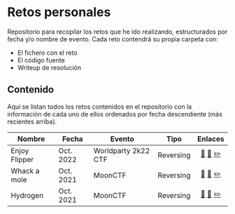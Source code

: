 # Retos personales
Repositorio para recopilar los retos que he ido realizando, estructurados por fecha y/o
nombre de evento. Cada reto contendrá su propia carpeta con:
* El fichero con el reto
* El código fuente
* Writeup de resolución

## Contenido
Aquí se listan todos los retos contenidos en el repositorio con la información de cada
uno de ellos ordenados por fecha descendiente (más recientes arriba).

| Nombre        | Fecha     | Evento              | Tipo      | Enlaces   |
|---------------|-----------|---------------------|:---------:|:---------:|
| Enjoy Flipper | Oct. 2022 | Worldparty 2k22 CTF | Reversing | [:floppy_disk:](https://github.com/iordic/retos-ctf/raw/main/retos/2021-moonctf/2022-worldparty2k22/enjoy-flipper/enjoy_flipper.fap "Descargar el reto") [:page_facing_up:](https://github.com/iordic/retos-ctf/raw/main/retos/2021-moonctf/2022-worldparty2k22/enjoy-flipper/src/ "Código fuente") [:pencil2:](https://github.com/iordic/retos-ctf/raw/main/retos/2021-moonctf/2022-worldparty2k22/enjoy-flipper/writeup-enjoy-flipper.pdf "WriteUp")|
| Whack a mole | Oct. 2021 | MoonCTF | Reversing | [:floppy_disk:](https://github.com/iordic/retos-ctf/raw/main/retos/2021-moonctf/whack-a-mole/whack-a-mole "Descargar el reto") [:page_facing_up:](retos/2021-moonctf/whack-a-mole/whack-a-mole.c "Código fuente") [:pencil2:](# "WriteUp")|
| Hydrogen | Oct. 2021 | MoonCTF | Reversing | [:floppy_disk:](https://github.com/iordic/retos-ctf/raw/main/retos/2021-moonctf/hydrogen/hydrogen "Descargar el reto") [:page_facing_up:](retos/2021-moonctf/hydrogen/hydrogen.c "Código fuente") [:pencil2:](# "WriteUp")|
